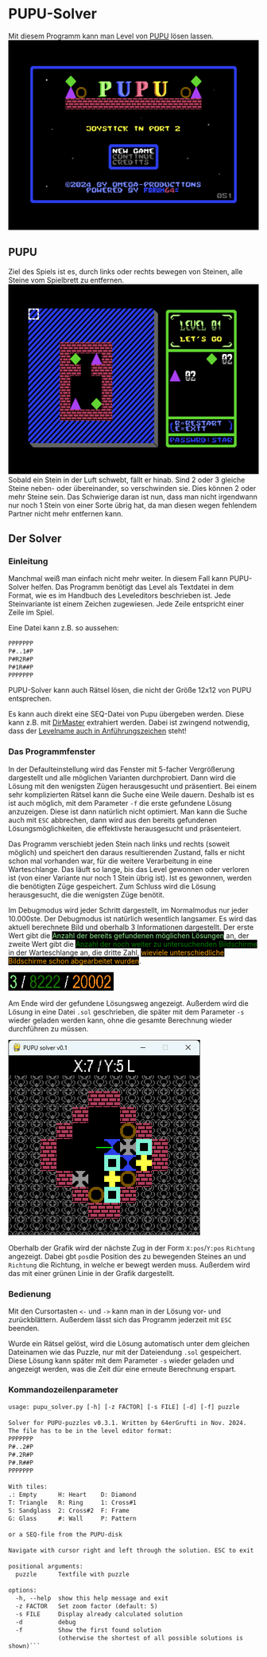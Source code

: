 PUPU-Solver
===========
Mit diesem Programm kann man Level von [PUPU](http://sorceress.bplaced.net/tsb.htm) lösen lassen.
![PUPU](image/pupu.png)

## PUPU

Ziel des Spiels ist es, durch links oder rechts bewegen von Steinen, alle Steine vom Spielbrett zu entfernen.
![LEVEL1](image/level1.png)
Sobald ein Stein in der Luft schwebt, fällt er hinab. Sind 2 oder 3 gleiche Steine neben- oder übereinander, so
verschwinden sie. Dies können 2 oder mehr Steine sein. Das Schwierige daran ist nun, dass man nicht irgendwann nur noch
1 Stein von einer Sorte übrig hat, da man diesen wegen fehlendem Partner nicht mehr entfernen kann.

## Der Solver

### Einleitung

Manchmal weiß man einfach nicht mehr weiter. In diesem Fall kann PUPU-Solver helfen. Das Programm benötigt das Level
als Textdatei in dem Format, wie es im Handbuch des Leveleditors beschrieben ist. Jede Steinvariante ist einem Zeichen
zugewiesen. Jede Zeile entspricht einer Zeile im Spiel.

Eine Datei kann z.B. so aussehen:
```
PPPPPPP
P#..1#P
P#R2R#P
P#1R##P
PPPPPPP
```
PUPU-Solver kann auch Rätsel lösen, die nicht der Größe 12x12 von PUPU entsprechen.

Es kann auch direkt eine SEQ-Datei von Pupu übergeben werden. Diese kann z.B. mit
[DirMaster](https://style64.org/dirmaster) extrahiert werden. Dabei ist zwingend notwendig, dass der <u>Levelname auch
in Anführungszeichen</u> steht! 

### Das Programmfenster

In der Defaulteinstellung wird das Fenster mit 5-facher Vergrößerung dargestellt und alle möglichen Varianten
durchprobiert. Dann wird die Lösung mit den wenigsten Zügen herausgesucht und präsentiert. Bei einem sehr komplizierten
Rätsel kann die Suche eine Weile dauern. Deshalb ist es ist auch möglich, mit dem Parameter `-f` die erste gefundene
Lösung anzuzeigen. Diese ist dann natürlich nicht optimiert. Man kann die Suche auch mit `ESC` abbrechen, dann wird aus
den bereits gefundenen Lösungsmöglichkeiten, die effektivste herausgesucht und präsenteiert.

Das Programm verschiebt jeden Stein nach links und rechts (soweit möglich) und speichert den daraus resultierenden
Zustand, falls er nicht schon mal vorhanden war, für die weitere Verarbeitung in eine Warteschlange. Das läuft so
lange, bis das Level gewonnen oder verloren ist (von einer Variante nur noch 1 Stein übrig ist). Ist es gewonnen,
werden die benötigten Züge gespeichert. Zum Schluss wird die Lösung herausgesucht, die die wenigsten Züge benötit.  

Im Debugmodus wird jeder Schritt dargestellt, im Normalmodus nur jeder 10.000ste. Der Debugmodus ist natürlich
wesentlich langsamer. Es wird das aktuell berechnete Bild und oberhalb 3 Informationen dargestellt. Der erste Wert
gibt die <span style="color:lightgreen;background-color:black">Anzahl der bereits gefundenen möglichen Lösungen</span>
an, der zweite Wert gibt die <span style="color:green;background-color:black">Anzahl der noch weiter zu untersuchenden
Bildschirme</span> in der Warteschlange an, die dritte Zahl, <span style="color:orange;background-color:black">wieviele
unterschiedliche Bildschirme schon abgearbeitet wurden</span>.

![PUPU](image/infos.png)

Am Ende wird der gefundene Lösungsweg angezeigt. Außerdem wird die Lösung in eine Datei `.sol` geschrieben, die später
mit dem Parameter `-s` wieder geladen werden kann, ohne die gesamte Berechnung wieder durchführen zu müssen.

![PUPU-Solver](image/solver.png)

Oberhalb der Grafik wird der nächste Zug in der Form `X:pos`/`Y:pos` `Richtung` angezeigt. Dabei gbt `pos`die Position
des zu bewegenden Steines an und `Richtung` die Richtung, in welche er bewegt werden muss. Außerdem wird das mit einer
grünen Linie in der Grafik dargestellt.

### Bedienung

Mit den Cursortasten `<-` und `->` kann man in der Lösung vor- und zurückblättern. Außerdem lässt sich das Programm
jederzeit mit `ESC` beenden.

Wurde ein Rätsel gelöst, wird die Lösung automatisch unter dem gleichen Dateinamen wie das Puzzle, nur mit der
Dateiendung `.sol` gespeichert. Diese Lösung kann später mit dem Parameter `-s` wieder geladen und angezeigt werden,
was die Zeit dür eine erneute Berechnung erspart. 

### Kommandozeilenparameter

```
usage: pupu_solver.py [-h] [-z FACTOR] [-s FILE] [-d] [-f] puzzle

Solver for PUPU-puzzles v0.3.1. Written by 64erGrufti in Nov. 2024.
The file has to be in the level editor format:
PPPPPPP
P#..2#P
P#.2R#P
P#.R##P
PPPPPPP

With tiles:
.: Empty      H: Heart    D: Diamond
T: Triangle   R: Ring     1: Cross#1
S: Sandglass  2: Cross#2  F: Frame
G: Glass      #: Wall     P: Pattern

or a SEQ-file from the PUPU-disk

Navigate with cursor right and left through the solution. ESC to exit

positional arguments:
  puzzle      Textfile with puzzle

options:
  -h, --help  show this help message and exit
  -z FACTOR   Set zoom factor (default: 5)
  -s FILE     Display already calculated solution
  -d          debug
  -f          Show the first found solution
              (otherwise the shortest of all possible solutions is shown)```
